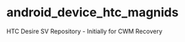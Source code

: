 android_device_htc_magnids
==========================

HTC Desire SV Repository - Initially for CWM Recovery
